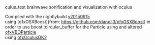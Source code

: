 
culus_test
brainwave sonification and visualization with oculus

Compiled with the nightlybuild [v20150915](http://192.237.185.151/versions/nightly/of_v20150915_osx_nightly.zip)  
using [ofxOSXBoost](from: https://github.com/danoli3/ofxOSXBoost)
in order to use boost::circular_buffer for the Particle 
using and altered [ofxVBOParticle](https://github.com/tado/ofxVboParticles)  
using [ofxOculusDK2](https://github.com/obviousjim/ofxOculusDK2)
